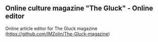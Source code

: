 ## Online culture magazine "The Gluck" - Online editor
Online article editor for The Gluck magazine (https://github.com/IMZolin/The-Gluck-magazine) 